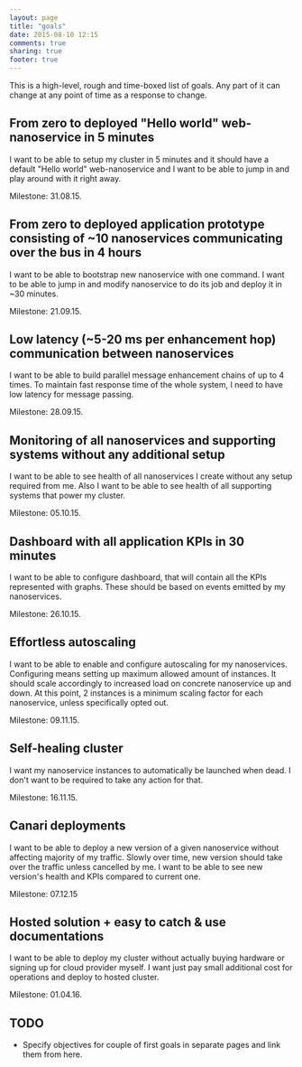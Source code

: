 ```yaml
---
layout: page
title: "goals"
date: 2015-08-10 12:15
comments: true
sharing: true
footer: true
---
```


This is a high-level, rough and time-boxed list of goals. Any part of it can
change at any point of time as a response to change.

## From zero to deployed "Hello world" web-nanoservice in 5 minutes

I want to be able to setup my cluster in 5 minutes and it should have a default
"Hello world" web-nanoservice and I want to be able to jump in and play around
with it right away.

Milestone: 31.08.15.

## From zero to deployed application prototype consisting of ~10 nanoservices communicating over the bus in 4 hours

I want to be able to bootstrap new nanoservice with one command. I want to be
able to jump in and modify nanoservice to do its job and deploy it in ~30
minutes.

Milestone: 21.09.15.

## Low latency (~5-20 ms per enhancement hop) communication between nanoservices

I want to be able to build parallel message enhancement chains of up to 4
times. To maintain fast response time of the whole system, I need to have low
latency for message passing.

Milestone: 28.09.15.

## Monitoring of all nanoservices and supporting systems without any additional setup

I want to be able to see health of all nanoservices I create without any setup
required from me. Also I want to be able to see health of all supporting
systems that power my cluster.

Milestone: 05.10.15.

## Dashboard with all application KPIs in 30 minutes

I want to be able to configure dashboard, that will contain all the KPIs
represented with graphs. These should be based on events emitted by my
nanoservices.

Milestone: 26.10.15.

## Effortless autoscaling

I want to be able to enable and configure autoscaling for my nanoservices.
Configuring means setting up maximum allowed amount of instances. It should
scale accordingly to increased load on concrete nanoservice up and down. At
this point, 2 instances is a minimum scaling factor for each nanoservice,
unless specifically opted out.

Milestone: 09.11.15.

## Self-healing cluster

I want my nanoservice instances to automatically be launched when dead. I don't
want to be required to take any action for that.

Milestone: 16.11.15.

## Canari deployments

I want to be able to deploy a new version of a given nanoservice without
affecting majority of my traffic. Slowly over time, new version should take
over the traffic unless cancelled by me. I want to be able to see new version's
health and KPIs compared to current one.

Milestone: 07.12.15

## Hosted solution + easy to catch & use documentations

I want to be able to deploy my cluster without actually buying hardware or
signing up for cloud provider myself. I want just pay small additional cost for
operations and deploy to hosted cluster.

Milestone: 01.04.16.

## TODO

 * Specify objectives for couple of first goals in separate pages and link them
from here.
